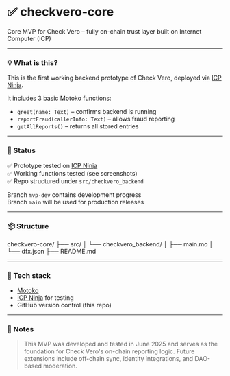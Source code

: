 # ✅ checkvero-core

Core MVP for Check Vero – fully on-chain trust layer built on Internet Computer (ICP)

---

### 💡 What is this?

This is the first working backend prototype of Check Vero, deployed via [ICP Ninja](https://m7sm4-2iaaa-aaaab-qabra-cai.icp0.io).

It includes 3 basic Motoko functions:
- `greet(name: Text)` – confirms backend is running
- `reportFraud(callerInfo: Text)` – allows fraud reporting
- `getAllReports()` – returns all stored entries

---

### 🚀 Status

✅ Prototype tested on [ICP Ninja](https://m7sm4-2iaaa-aaaab-qabra-cai.icp0.io)  
✅ Working functions tested (see screenshots)  
✅ Repo structured under `src/checkvero_backend`

Branch `mvp-dev` contains development progress  
Branch `main` will be used for production releases

---

### 📦 Structure

checkvero-core/
├── src/
│ └── checkvero_backend/
│ ├── main.mo
│ └── dfx.json
├── README.md

---

### 🔧 Tech stack

- [Motoko](https://internetcomputer.org/docs/current/developer-docs/build/cdks/motoko-dfinity/)
- [ICP Ninja](https://m7sm4-2iaaa-aaaab-qabra-cai.icp0.io) for testing
- GitHub version control (this repo)

---

### 🧪 Notes

> This MVP was developed and tested in June 2025 and serves as the foundation for Check Vero's on-chain reporting logic. Future extensions include off-chain sync, identity integrations, and DAO-based moderation.
